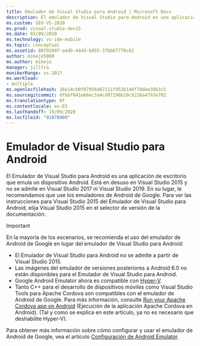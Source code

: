 ```yaml
---
title: Emulador de Visual Studio para Android | Microsoft Docs
description: El emulador de Visual Studio para Android es una aplicación de escritorio que emula un dispositivo Android.
ms.custom: SEO-VS-2020
ms.prod: visual-studio-dev15
ms.date: 03/09/2020
ms.technology: vs-ide-mobile
ms.topic: conceptual
ms.assetid: 80f0104f-a4db-44dd-bd55-37bb67776c62
author: mikejo5000
ms.author: mikejo
manager: jillfra
monikerRange: vs-2017
ms.workload:
- multiple
ms.openlocfilehash: 26e14cb0f87956d67111f953b148f78dee38b3c5
ms.sourcegitcommit: dfbbf041e68ec3a4cd97196b19c9226a4793e702
ms.translationtype: HT
ms.contentlocale: es-ES
ms.lasthandoff: 10/09/2020
ms.locfileid: "91878909"
---
```

# <a name="visual-studio-emulator-for-android"></a>Emulador de Visual Studio para Android

El Emulador de Visual Studio para Android es una aplicación de escritorio que emula un dispositivo Android. Está en desuso en Visual Studio 2015 y no se admite en Visual Studio 2017 ni Visual Studio 2019. En su lugar, le recomendamos que use los emuladores de Android de Google. Para ver las instrucciones para Visual Studio 2015 del Emulador de Visual Studio para Android, elija Visual Studio 2015 en el selector de versión de la documentación.

> [!IMPORTANT]
> En la mayoría de los escenarios, se recomienda el uso del emulador de Android de Google en lugar del emulador de Visual Studio para Android:
> - El Emulador de Visual Studio para Android no se admite a partir de Visual Studio 2015.
> - Las imágenes del emulador de versiones posteriores a Android 6.0 no están disponibles para el Emulador de Visual Studio para Android.
> - Google Android Emulator ahora es compatible con [Hyper-V](/xamarin/android/get-started/installation/android-emulator/hardware-acceleration#accelerating-with-hyper-v).
> - Tanto C++ para el desarrollo de dispositivos móviles como Visual Studio Tools para Apache Cordova son compatibles con el emulador de Android de Google. Para más información, consulte [Run your Apache Cordova app on Android](/visualstudio/cross-platform/tools-for-cordova/run-your-app/run-app-android#google-android-emulator) (Ejecución de la aplicación Apache Cordova en Android). (Tal y como se explica en este artículo, ya no es necesario que deshabilite Hyper-V).
>
> Para obtener más información sobre cómo configurar y usar el emulador de Android de Google, vea el artículo [Configuración de Android Emulator](/xamarin/android/get-started/installation/android-emulator/).
